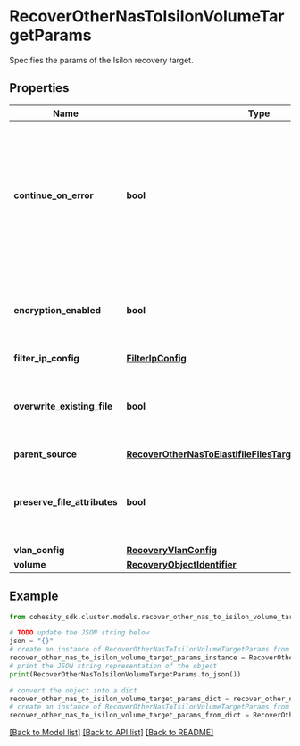 # RecoverOtherNasToIsilonVolumeTargetParams

Specifies the params of the Isilon recovery target.

## Properties

Name | Type | Description | Notes
------------ | ------------- | ------------- | -------------
**continue_on_error** | **bool** | Specifies whether to continue recovering other volumes if one of the volumes fails to recover. Default value is false. | [optional] 
**encryption_enabled** | **bool** | Specifies whether encryption should be enabled during recovery. | [optional] 
**filter_ip_config** | [**FilterIpConfig**](FilterIpConfig.md) |  | [optional] 
**overwrite_existing_file** | **bool** | Specifies whether to overwrite existing file/folder during recovery. | [optional] 
**parent_source** | [**RecoverOtherNasToElastifileFilesTargetParamsParentSource**](RecoverOtherNasToElastifileFilesTargetParamsParentSource.md) |  | [optional] 
**preserve_file_attributes** | **bool** | Specifies whether to preserve file/folder attributes during recovery. | [optional] 
**vlan_config** | [**RecoveryVlanConfig**](RecoveryVlanConfig.md) |  | [optional] 
**volume** | [**RecoveryObjectIdentifier**](RecoveryObjectIdentifier.md) |  | 

## Example

```python
from cohesity_sdk.cluster.models.recover_other_nas_to_isilon_volume_target_params import RecoverOtherNasToIsilonVolumeTargetParams

# TODO update the JSON string below
json = "{}"
# create an instance of RecoverOtherNasToIsilonVolumeTargetParams from a JSON string
recover_other_nas_to_isilon_volume_target_params_instance = RecoverOtherNasToIsilonVolumeTargetParams.from_json(json)
# print the JSON string representation of the object
print(RecoverOtherNasToIsilonVolumeTargetParams.to_json())

# convert the object into a dict
recover_other_nas_to_isilon_volume_target_params_dict = recover_other_nas_to_isilon_volume_target_params_instance.to_dict()
# create an instance of RecoverOtherNasToIsilonVolumeTargetParams from a dict
recover_other_nas_to_isilon_volume_target_params_from_dict = RecoverOtherNasToIsilonVolumeTargetParams.from_dict(recover_other_nas_to_isilon_volume_target_params_dict)
```
[[Back to Model list]](../README.md#documentation-for-models) [[Back to API list]](../README.md#documentation-for-api-endpoints) [[Back to README]](../README.md)



